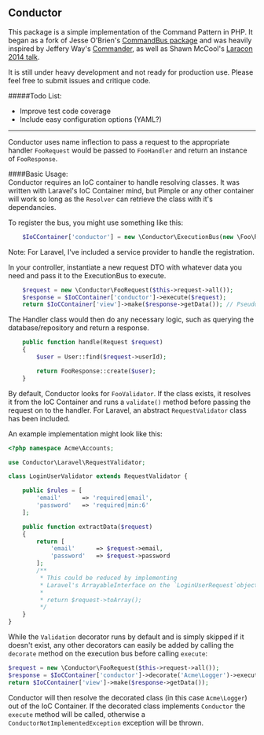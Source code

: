 ## Conductor

This package is a simple implementation of the Command Pattern in PHP. 
It began as a fork of Jesse O'Brien's [CommandBus package](https://github.com/JesseObrien/CommandBus) and was heavily inspired by Jeffery Way's [Commander](https://github.com/laracasts/Commander), as well as Shawn McCool's [Laracon 2014 talk](http://www.youtube.com/watch?v=2_380DKU93U).

It is still under heavy development and not ready for production use. Please feel free to submit issues and critique code.

#####Todo List:
 - Improve test code coverage
 - Include easy configuration options (YAML?)

---

Conductor uses name inflection to pass a request to the appropriate handler `FooRequest` would be passed to `FooHandler` and return an instance of `FooResponse`.

####Basic Usage:  
Conductor requires an IoC container to handle resolving classes. It was written with Laravel's IoC Container mind, but Pimple or any other container will work so long as the `Resolver` can retrieve the class with it's dependancies.

To register the bus, you might use something like this:
```php
    $IoCContainer['conductor'] = new \Conductor\ExecutionBus(new \Foo\Resolver($IoCContainer), new \Conductor\Inflector);
```
Note: For Laravel, I've included a service provider to handle the registration. 

In your controller, instantiate a new request DTO with whatever data you need and pass it to the ExecutionBus to execute.
```php
    $request = new \Conductor\FooRequest($this->request->all());
    $response = $IoCContainer['conductor']->execute($request);
    return $IoCContainer['view']->make($response->getData()); // Pseudo code for rendering a view
```

The Handler class would then do any necessary logic, such as querying the database/repository and return a response.
```php
    public function handle(Request $request)
    {
        $user = User::find($request->userId);

        return FooResponse::create($user);
    }
```

By default, Conductor looks for `FooValidator`. If the class exists, it resolves it from the IoC Container and runs a `validate()` method before passing the request on to the handler. For Laravel, an abstract `RequestValidator` class has been included.

An example implementation might look like this:
```php
<?php namespace Acme\Accounts;

use Conductor\Laravel\RequestValidator;

class LoginUserValidator extends RequestValidator {

	public $rules = [
		'email'      => 'required|email',
		'password'   => 'required|min:6'
	];

	public function extractData($request)
	{
	    return [
			'email'      => $request->email,
			'password'   => $request->password
		];
		/** 
		 * This could be reduced by implementing
		 * Laravel's ArrayableInterface on the `LoginUserRequest`object.
		 *
		 * return $request->toArray();
		 */
	}
}
```

While the `Validation` decorator runs by default and is simply skipped if it doesn't exist, any other decorators can easily be added by calling the `decorate` method on the execution bus before calling `execute`:
```php
$request = new \Conductor\FooRequest($this->request->all());
$response = $IoCContainer['conductor']->decorate('Acme\Logger')->execute($request);
return $IoCContainer['view']->make($response->getData());
```

Conductor will then resolve the decorated class (in this case `Acme\Logger`) out of the IoC Container. If the decorated class implements `Conductor` the `execute` method will be called, otherwise a `ConductorNotImplementedException` exception will be thrown.
